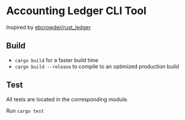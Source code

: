 # Accounting Ledger CLI Tool

Inspired by [ebcrowder/rust_ledger](https://github.com/ebcrowder/rust_ledger)


## Build
- `cargo build` for a faster build time
- `cargo build --release` to compile to an optimized production build

## Test
All tests are located in the corresponding module.

Run `cargo test`